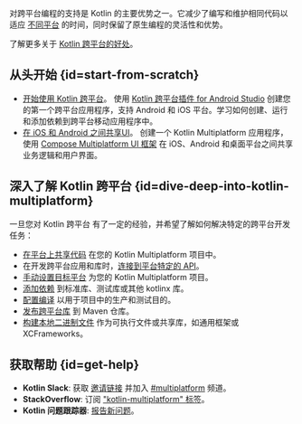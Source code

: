 [//]: # (title: Kotlin 跨平台简介)
[//]: # (description: 了解如何创建您的第一个受益于 Kotlin 跨平台的 Kotlin 跨平台应用程序或库。)

对跨平台编程的支持是 Kotlin 的主要优势之一。它减少了编写和维护相同代码以适应 [不同平台](multiplatform-dsl-reference.md#targets)
的时间，同时保留了原生编程的灵活性和优势。

了解更多关于 [Kotlin 跨平台的好处](multiplatform.md)。

## 从头开始 {id=start-from-scratch}

* [开始使用 Kotlin 跨平台](https://www.jetbrains.com/help/kotlin-multiplatform-dev/multiplatform-getting-started.html)。
  使用 [Kotlin 跨平台插件 for Android Studio](https://plugins.jetbrains.com/plugin/14936-kotlin-multiplatform-mobile) 创建您的第一个跨平台应用程序，支持 Android 和 iOS 平台。学习如何创建、运行和添加依赖到跨平台移动应用程序中。
* [在 iOS 和 Android 之间共享UI](https://www.jetbrains.com/help/kotlin-multiplatform-dev/compose-multiplatform-getting-started.html)。
  创建一个 Kotlin Multiplatform 应用程序，使用 [Compose Multiplatform UI 框架](https://www.jetbrains.com/lp/compose-multiplatform/) 在 iOS、Android 和桌面平台之间共享业务逻辑和用户界面。

## 深入了解 Kotlin 跨平台 {id=dive-deep-into-kotlin-multiplatform}

一旦您对 Kotlin 跨平台 有了一定的经验，并希望了解如何解决特定的跨平台开发任务：

* [在平台上共享代码](multiplatform-share-on-platforms.md) 在您的 Kotlin Multiplatform 项目中。
* 在开发跨平台应用和库时，[连接到平台特定的 API](https://www.jetbrains.com/help/kotlin-multiplatform-dev/multiplatform-connect-to-apis.html)。
* [手动设置目标平台](multiplatform-set-up-targets.md) 为您的 Kotlin Multiplatform 项目。
* [添加依赖](multiplatform-add-dependencies.md) 到标准库、测试库或其他 kotlinx 库。
* [配置编译](multiplatform-configure-compilations.md) 以用于项目中的生产和测试目的。
* [发布跨平台库](multiplatform-publish-lib.md) 到 Maven 仓库。
* [构建本地二进制文件](multiplatform-build-native-binaries.md) 作为可执行文件或共享库，如通用框架或 XCFrameworks。

## 获取帮助 {id=get-help}

* **Kotlin Slack**: 获取 [邀请链接](https://surveys.jetbrains.com/s3/kotlin-slack-sign-up) 并加入 [#multiplatform](https://kotlinlang.slack.com/archives/C3PQML5NU) 频道。
* **StackOverflow**: 订阅 ["kotlin-multiplatform" 标签](https://stackoverflow.com/questions/tagged/kotlin-multiplatform)。
* **Kotlin 问题跟踪器**: [报告新问题](https://youtrack.jetbrains.com/newIssue?project=KT)。